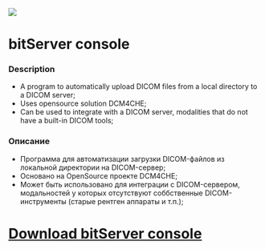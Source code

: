 ![](https://github.com/id-05/MagnetMonitorRemoteViewerServer/blob/master/images/preview.jpg)


# bitServer console

### Description

- A program to automatically upload DICOM files from a local directory to a DICOM server;
- Uses opensource solution DCM4CHE;
- Can be used to integrate with a DICOM server, modalities that do not have a built-in DICOM tools;

### Описание

- Программа для автоматизации загрузки DICOM-файлов из локальной директории на DICOM-сервер;
- Основано на OpenSource проекте DCM4CHE;
- Может быть использовано для интеграции с DICOM-сервером, модальностей у которых отсутствуют соббственные DICOM-инструменты (старые рентген аппараты и т.п.);


# [Download bitServer console](https://github.com/id-05/bitServer_console/raw/master/out/artifacts/bitServer_console_jar/bitServer_console.jar)

